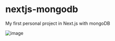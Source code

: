 # nextjs-mongodb
My first personal project in Next.js with mongoDB

![image](https://user-images.githubusercontent.com/15236959/202769980-48a01e3f-ea48-4b31-86f9-bdd42e1d9177.png)
